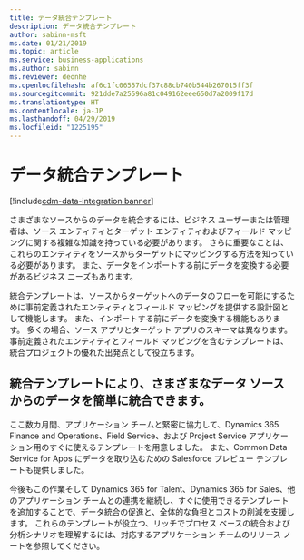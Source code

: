 ```yaml
---
title: データ統合テンプレート
description: データ統合テンプレート
author: sabinn-msft
ms.date: 01/21/2019
ms.topic: article
ms.service: business-applications
ms.author: sabinn
ms.reviewer: deonhe
ms.openlocfilehash: af6c1fc06557dcf37c88cb740b544b267015ff3f
ms.sourcegitcommit: 921dde7a25596a81c049162eee650d7a2009f17d
ms.translationtype: HT
ms.contentlocale: ja-JP
ms.lasthandoff: 04/29/2019
ms.locfileid: "1225195"
---
```

# <a name="data-integration-templates"></a>データ統合テンプレート
[!include[cdm-data-integration banner](../includes/cdm-data-integration.md)]


さまざまなソースからのデータを統合するには、ビジネス ユーザーまたは管理者は、ソース エンティティとターゲット エンティティおよびフィールド マッピングに関する複雑な知識を持っている必要があります。 さらに重要なことは、これらのエンティティをソースからターゲットにマッピングする方法を知っている必要があります。 また、データをインポートする前にデータを変換する必要があるビジネス ニーズもあります。

統合テンプレートは、ソースからターゲットへのデータのフローを可能にするために事前定義されたエンティティとフィールド マッピングを提供する設計図として機能します。 また、インポートする前にデータを変換する機能もあります。 多くの場合、ソース アプリとターゲット アプリのスキーマは異なります。 事前定義されたエンティティとフィールド マッピングを含むテンプレートは、統合プロジェクトの優れた出発点として役立ちます。

## <a name="integration-templates-make-it-easy-to-integrate-data-from-various-data-sources"></a>統合テンプレートにより、さまざまなデータ ソースからのデータを簡単に統合できます。

ここ数カ月間、アプリケーション チームと緊密に協力して、Dynamics 365 Finance and Operations、Field Service、および Project Service アプリケーション用のすぐに使えるテンプレートを用意しました。 また、Common Data Service for Apps にデータを取り込むための Salesforce プレビュー テンプレートも提供しました。

今後もこの作業そして Dynamics 365 for Talent、Dynamics 365 for Sales、他のアプリケーション チームとの連携を継続し、すぐに使用できるテンプレートを追加することで、データ統合の促進と、全体的な負担とコストの削減を支援します。 これらのテンプレートが役立つ、リッチでプロセス ベースの統合および分析シナリオを理解するには、対応するアプリケーション チームのリリース ノートを参照してください。
